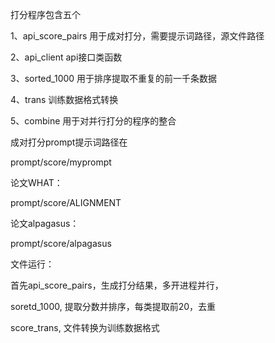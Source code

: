 打分程序包含五个

1、api_score_pairs    用于成对打分，需要提示词路径，源文件路径

2、api_client                api接口类函数

3、sorted_1000                用于排序提取不重复的前一千条数据

4、trans                训练数据格式转换

5、combine                    用于对并行打分的程序的整合

成对打分prompt提示词路径在

prompt/score/myprompt

论文WHAT：

prompt/score/ALIGNMENT

论文alpagasus：

prompt/score/alpagasus

文件运行：

首先api_score_pairs，生成打分结果，多开进程并行，

soretd_1000, 提取分数并排序，每类提取前20，去重

score_trans, 文件转换为训练数据格式